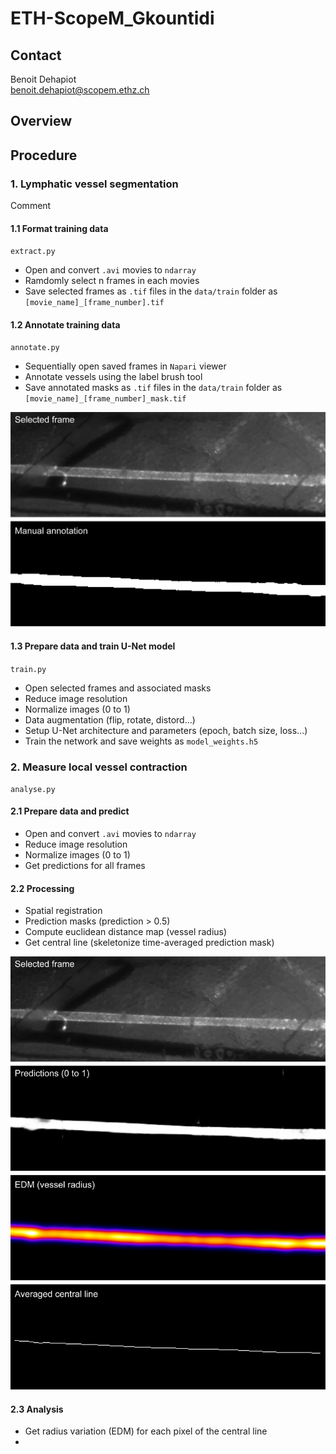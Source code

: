 # ETH-ScopeM_Gkountidi

## Contact
Benoit Dehapiot  
benoit.dehapiot@scopem.ethz.ch  

## Overview

## Procedure

### 1. Lymphatic vessel segmentation

Comment

#### 1.1 Format training data 

`extract.py`  

- Open and convert `.avi` movies to `ndarray`
- Ramdomly select n frames in each movies
- Save selected frames as `.tif` files in the `data/train` folder as   
`[movie_name]_[frame_number].tif`

#### 1.2 Annotate training data

`annotate.py`  

- Sequentially open saved frames in `Napari` viewer
- Annotate vessels using the label brush tool
- Save annotated masks as `.tif` files in the `data/train` folder as
`[movie_name]_[frame_number]_mask.tif`

<img src="fig1.png" alt="fig1" width="512" height="auto">

#### 1.3 Prepare data and train U-Net model

`train.py`  

- Open selected frames and associated masks
- Reduce image resolution 
- Normalize images (0 to 1)  
- Data augmentation (flip, rotate, distord...)
- Setup U-Net architecture and parameters (epoch, batch size, loss...)
- Train the network and save weights as `model_weights.h5`

### 2. Measure local vessel contraction

`analyse.py`

#### 2.1 Prepare data and predict

- Open and convert `.avi` movies to `ndarray`
- Reduce image resolution 
- Normalize images (0 to 1)  
- Get predictions for all frames

#### 2.2 Processing

- Spatial registration
- Prediction masks (prediction > 0.5)
- Compute euclidean distance map (vessel radius)
- Get central line (skeletonize time-averaged prediction mask)

<img src="fig2.png" alt="fig2" width="512" height="auto">

#### 2.3 Analysis

- Get radius variation (EDM) for each pixel of the central line 
- 